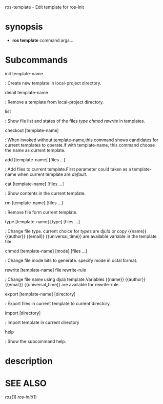 ros-template - Edit template for ros-init

# synopsis

* **ros template** command args...

# Subcommands

init template-name

  : Create new template in local-project directory.

deinit template-name

  : Remove a template from local-project directory.

list

  : Show file list and states of the files *type* *chmod* *rewrite* in templates.

checkout [template-name]

  :  When invoked without template-name,this command shows candidates for current templates to operate.If with template-name, this command choose the name as current template. 

add [template-name] [files ...]

  : Add files to current template.First parameter could taken as a template-name when current template are *default*.

cat [template-name] [files ...]

  : Show contents in the current template.

rm [template-name] [files ...]

  : Remove file form current template.

type [template-name] [type] [files ...]

  : Change file type. current choice for *type*s are *djula* or *copy* {{name}} {{author}} {{email}} {{universal_time}} are available variable in the template file.

chmod [template-name] [mode] [files ...] 

  : Change file mode bits to generate. specify mode in octal format.

rewrite [template-name] file rewrite-rule

  : Change file name using djula template.Variables {{name}} {{author}} {{email}} {{universal_time}} are available for rewrite-rule.

export [template-name] [directory]

  : Export files in current template to current directory.

import [directory]

  : Import template in current directory

help

  : Show the subcommand help.

<!-- somecommand -->
 
<!--   : description. end with a period. -->

# description

<!-- # options -->
<!--  -->
<!-- # Environmental Variables -->

# SEE ALSO
_ros_(1)  _ros-init_(1)
